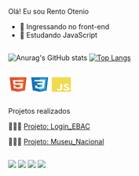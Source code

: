 

Olá! Eu sou  Rento Otenio

- 🔭 Ingressando no front-end
- 🌱 Estudando JavaScript

##


  
  ![Anurag's GitHub stats](https://github-readme-stats.vercel.app/api?username=RenatOtenio&show_icons=true&theme=tokyonight)
  [![Top Langs](https://github-readme-stats.vercel.app/api/top-langs/?username=RenatOtenio&layout=compact&theme=tokyonight)](https://github.com/anuraghazra/github-readme-stats)



<div style="display: inline_block"><br>
  <img align="center" alt="Rafa-HTML" height="30" width="40" src="https://raw.githubusercontent.com/devicons/devicon/master/icons/html5/html5-original.svg">
  <img align="center" alt="Rafa-CSS" height="30" width="40" src="https://raw.githubusercontent.com/devicons/devicon/master/icons/css3/css3-original.svg">
  <img align="center" alt="Rafa-Js" height="30" width="40" src="https://raw.githubusercontent.com/devicons/devicon/master/icons/javascript/javascript-plain.svg">
</div>

##
    
Projetos realizados
    

👩🏻‍💻 <a href="https://emailchallengelogin-73a0f.web.app" target="_blank">Projeto: Login_EBAC</a>  

👩🏻‍💻 <a href="https://museu-cidade.web.app" target="_blank">Projeto: Museu_Nacional</a>  

    
##
      
<div> 
  <a href="https://instagram.com/r.otenio" target="_blank"><img src="https://img.shields.io/badge/-Instagram-%23E4405F?style=for-the-badge&logo=instagram&logoColor=white" target="_blank"></a>
 	<a href="https://www.twitch.tv/renatoclutch" target="_blank"><img src="https://img.shields.io/badge/Twitch-9146FF?style=for-the-badge&logo=twitch&logoColor=white" target="_blank"></a>
  <a href = "mailto:contatorafaballerini@gmail.com"><img src="https://img.shields.io/badge/Microsoft_Outlook-0078D4?style=for-the-badge&logo=microsoft-outlook&logoColor=white" target="_blank"></a>
  <a href="https://www.linkedin.com/in/renatOtenio/" target="_blank"><img src="https://img.shields.io/badge/-LinkedIn-%230077B5?style=for-the-badge&logo=linkedin&logoColor=white" target="_blank"></a> 
  
  
